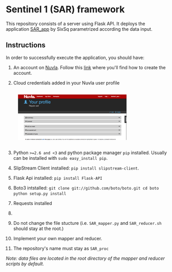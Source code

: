 Sentinel 1 (SAR) framework
===============================

This repository consists of a server using Flask API. It deploys  the application [SAR_app](https://github.com/SimonNtz/SAR_app/) by SixSq parametrized according the data input.

## Instructions

In order to successfully execute the application, you should have:

 1. An account on [Nuvla](https://nuv.la).  Follow this
    [link](http://ssdocs.sixsq.com/en/latest/tutorials/ss/prerequisites.html#nuvla-account)
    where you'll find how to create the account.

 2. Cloud credentials added in your Nuvla user profile
    <div style="padding:14px"><img
    src="https://github.com/SimonNtz/SAR_app/blob/master/run/NuvlaProfile.png"
    width="75%"></div>

 3. Python `>=2.6 and <3` and python package manager `pip` installed. Usually
    can be installed with `sudo easy_install pip`.

 4. SlipStream Client installed: `pip install slipstream-client`.

 5. Flask Api installed: `pip install Flask-API`

 6. Boto3 intstalled: `git clone git://github.com/boto/boto.git
                        cd boto
                        python setup.py install`

7. Requests installed

1. 
1. Do not change the file stucture (i.e. `SAR_mapper.py` and `SAR_reducer.sh` should stay at the root.)

1. Implement your own mapper and reducer.

1. The repository's name must stay as `SAR_proc`

*Note: data files are located in the root directory of the mapper and reducer scripts by default.*
